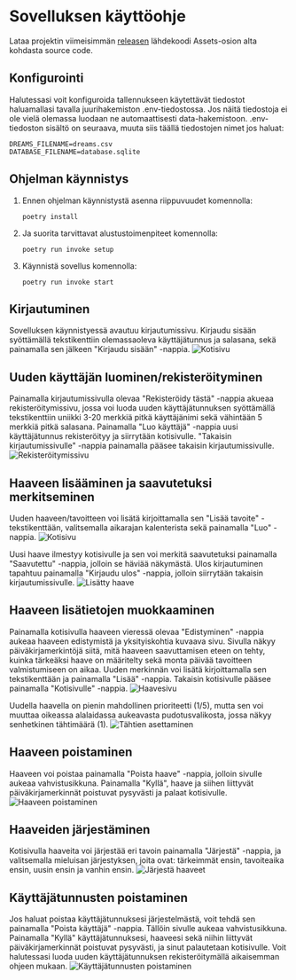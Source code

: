# Sovelluksen käyttöohje
Lataa projektin viimeisimmän [releasen](https://github.com/aadnw/ot-harjoitustyo/releases/tag/loppupalautus) lähdekoodi Assets-osion alta kohdasta source code.

## Konfigurointi
Halutessasi voit konfiguroida tallennukseen käytettävät tiedostot haluamallasi tavalla juurihakemiston .env-tiedostossa. Jos näitä tiedostoja ei ole vielä olemassa luodaan ne automaattisesti data-hakemistoon. .env-tiedoston sisältö on seuraava, muuta siis täällä tiedostojen nimet jos haluat:
```
DREAMS_FILENAME=dreams.csv
DATABASE_FILENAME=database.sqlite
```

## Ohjelman käynnistys

1. Ennen ohjelman käynnistystä asenna riippuvuudet komennolla:
   ```
   poetry install
   ```
2. Ja suorita tarvittavat alustustoimenpiteet komennolla:
   ```
   poetry run invoke setup
   ```
3. Käynnistä sovellus komennolla:
   ```
   poetry run invoke start
   ```

## Kirjautuminen
Sovelluksen käynnistyessä avautuu kirjautumissivu. Kirjaudu sisään syöttämällä tekstikenttiin olemassaoleva käyttäjätunnus ja salasana, sekä painamalla sen jälkeen "Kirjaudu sisään" -nappia.
![Kotisivu](https://github.com/user-attachments/assets/fd4fa633-b548-4d14-ae01-3c9f42cc3eff)

## Uuden käyttäjän luominen/rekisteröityminen
Painamalla kirjautumissivulla olevaa "Rekisteröidy tästä" -nappia akueaa rekisteröitymissivu, jossa voi luoda uuden käyttäjätunnuksen syöttämällä tekstikenttiin uniikki 3-20 merkkiä pitkä käyttäjänimi sekä vähintään 5 merkkiä pitkä salasana.
Painamalla "Luo käyttäjä" -nappia uusi käyttäjätunnus rekisteröityy ja siirrytään kotisivulle.
"Takaisin kirjautumissivulle" -nappia painamalla pääsee takaisin kirjautumissivulle.
![Rekisteröitymissivu](https://github.com/user-attachments/assets/13995764-4c8f-4b9d-976c-4fc6003bfa7a)

## Haaveen lisääminen ja saavutetuksi merkitseminen
Uuden haaveen/tavoitteen voi lisätä kirjoittamalla sen "Lisää tavoite" -tekstikenttään, valitsemalla aikarajan kalenterista sekä painamalla "Luo" -nappia. 
![Kotisivu](https://github.com/user-attachments/assets/950f2910-5c47-4187-af8a-004315da7aa7)

Uusi haave ilmestyy kotisivulle ja sen voi merkitä saavutetuksi painamalla "Saavutettu" -nappia, jolloin se häviää näkymästä.
Ulos kirjautuminen tapahtuu painamalla "Kirjaudu ulos" -nappia, jolloin siirrytään takaisin kirjautumissivulle.
![Lisätty haave](https://github.com/user-attachments/assets/db6cabac-923b-4962-9c7a-bf9a64cd9f40)

## Haaveen lisätietojen muokkaaminen
Painamalla kotisivulla haaveen vieressä olevaa "Edistyminen" -nappia aukeaa haaveen edistymistä ja yksityiskohtia kuvaava sivu. Sivulla näkyy päiväkirjamerkintöjä siitä, mitä haaveen saavuttamisen eteen on tehty, kuinka tärkeäksi haave on määritelty sekä monta päivää tavoitteen valmistumiseen on aikaa. Uuden merkinnän voi lisätä kirjoittamalla sen tekstikenttään ja painamalla "Lisää" -nappia. Takaisin kotisivulle pääsee painamalla "Kotisivulle" -nappia.
![Haavesivu](https://github.com/user-attachments/assets/63959a60-1759-4282-bbca-73faa9de95ca)

Uudella haavella on pienin mahdollinen prioriteetti (1/5), mutta sen voi muuttaa oikeassa alalaidassa aukeavasta pudotusvalikosta, jossa näkyy senhetkinen tähtimäärä (1).
![Tähtien asettaminen](https://github.com/user-attachments/assets/0a2b1cb4-b35c-4219-933b-b860c558b814)

## Haaveen poistaminen
Haaveen voi poistaa painamalla "Poista haave" -nappia, jolloin sivulle aukeaa vahvistusikkuna. Painamalla "Kyllä", haave ja siihen liittyvät päiväkirjamerkinnät poistuvat pysyvästi ja palaat kotisivulle. 
![Haaveen poistaminen](https://github.com/user-attachments/assets/33d924a2-3ce4-41d3-9f08-c94021e39574)

## Haaveiden järjestäminen
Kotisivulla haaveita voi järjestää eri tavoin painamalla "Järjestä" -nappia, ja valitsemalla mieluisan järjestyksen, joita ovat: tärkeimmät ensin, tavoiteaika ensin, uusin ensin ja vanhin ensin.
![Järjestä haaveet](https://github.com/user-attachments/assets/9caaf320-55d5-4abc-880c-079b2fc05e77)

## Käyttäjätunnusten poistaminen
Jos haluat poistaa käyttäjätunnuksesi järjestelmästä, voit tehdä sen painamalla "Poista käyttäjä" -nappia. Tällöin sivulle aukeaa vahvistusikkuna. Painamalla "Kyllä" käyttäjätunnuksesi, haaveesi sekä niihin liittyvät päiväkirjamerkinnät poistuvat pysyvästi, ja sinut palautetaan kotisivulle. Voit halutessasi luoda uuden käyttäjätunnuksen rekisteröitymällä aikaisemman ohjeen mukaan.
![Käyttäjätunnusten poistaminen](https://github.com/user-attachments/assets/e72a5d63-3e7e-44b6-b46b-b8254266dc76)
